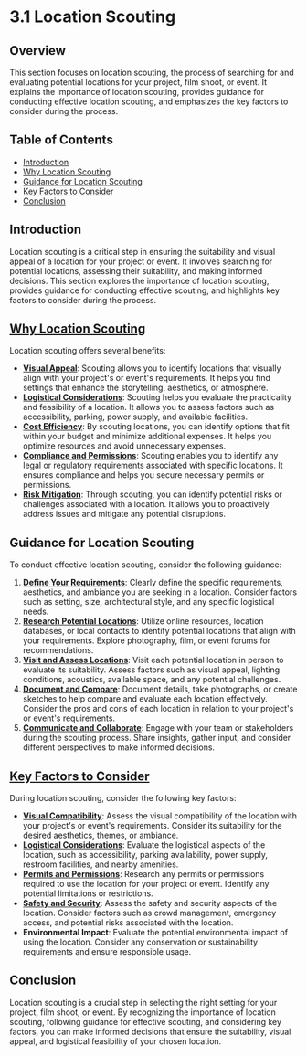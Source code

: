 # 3.1 Location Scouting

## Overview
This section focuses on location scouting, the process of searching for and evaluating potential locations for your project, film shoot, or event. It explains the importance of location scouting, provides guidance for conducting effective location scouting, and emphasizes the key factors to consider during the process.

## Table of Contents
- [Introduction](#introduction)
- [Why Location Scouting](#why-location-scouting)
- [Guidance for Location Scouting](#guidance-for-location-scouting)
- [Key Factors to Consider](#key-factors-to-consider)
- [Conclusion](#conclusion)

## Introduction
Location scouting is a critical step in ensuring the suitability and visual appeal of a location for your project or event. It involves searching for potential locations, assessing their suitability, and making informed decisions. This section explores the importance of location scouting, provides guidance for conducting effective scouting, and highlights key factors to consider during the process.

## [Why Location Scouting](https://github.com/mrthomware/MakerSpace/blob/main/MakerSpace/3.1_Location_scouting/Why%20Location%20Scouting/README.md)
Location scouting offers several benefits:
- [**Visual Appeal**](https://github.com/mrthomware/MakerSpace/blob/main/MakerSpace/3.1_Location_scouting/Why%20Location%20Scouting/Visual%20Appeal.md): Scouting allows you to identify locations that visually align with your project's or event's requirements. It helps you find settings that enhance the storytelling, aesthetics, or atmosphere.
- [**Logistical Considerations**](https://github.com/mrthomware/MakerSpace/blob/main/MakerSpace/3.1_Location_scouting/Why%20Location%20Scouting/Logistical%20Considerations/README.md): Scouting helps you evaluate the practicality and feasibility of a location. It allows you to assess factors such as accessibility, parking, power supply, and available facilities.
- [**Cost Efficiency**](https://github.com/mrthomware/MakerSpace/blob/main/MakerSpace/3.1_Location_scouting/Why%20Location%20Scouting/Cost%20Efficiency/README.md): By scouting locations, you can identify options that fit within your budget and minimize additional expenses. It helps you optimize resources and avoid unnecessary expenses.
- [**Compliance and Permissions**](https://github.com/mrthomware/MakerSpace/blob/main/MakerSpace/3.1_Location_scouting/Why%20Location%20Scouting/Compliance%20and%20Permissions/README.md): Scouting enables you to identify any legal or regulatory requirements associated with specific locations. It ensures compliance and helps you secure necessary permits or permissions.
- [**Risk Mitigation**](https://github.com/mrthomware/MakerSpace/blob/main/MakerSpace/3.1_Location_scouting/Why%20Location%20Scouting/Risk%20Mitigation/README.md): Through scouting, you can identify potential risks or challenges associated with a location. It allows you to proactively address issues and mitigate any potential disruptions.

## Guidance for Location Scouting
To conduct effective location scouting, consider the following guidance:
1. [**Define Your Requirements**](https://github.com/mrthomware/MakerSpace/blob/main/MakerSpace/3.1_Location_scouting/Defining%20Your%20Requirements%20for%20a%20Maker%20Space%20Location.md): Clearly define the specific requirements, aesthetics, and ambiance you are seeking in a location. Consider factors such as setting, size, architectural style, and any specific logistical needs.
2. [**Research Potential Locations**](https://github.com/mrthomware/MakerSpace/blob/main/MakerSpace/3.1_Location_scouting/Researching%20Potential%20Locations%20for%20a%20Maker%20Space.md): Utilize online resources, location databases, or local contacts to identify potential locations that align with your requirements. Explore photography, film, or event forums for recommendations.
3. [**Visit and Assess Locations**](https://github.com/mrthomware/MakerSpace/blob/main/MakerSpace/3.1_Location_scouting/Visiting%20and%20Assessing%20Potential%20Locations.md): Visit each potential location in person to evaluate its suitability. Assess factors such as visual appeal, lighting conditions, acoustics, available space, and any potential challenges.
4. [**Document and Compare**](https://github.com/mrthomware/MakerSpace/blob/main/MakerSpace/3.1_Location_scouting/Documenting%20and%20Comparing.md): Document details, take photographs, or create sketches to help compare and evaluate each location effectively. Consider the pros and cons of each location in relation to your project's or event's requirements.
5. [**Communicate and Collaborate**](https://github.com/mrthomware/MakerSpace/blob/main/MakerSpace/3.1_Location_scouting/Communicating%20and%20Collaborating.md): Engage with your team or stakeholders during the scouting process. Share insights, gather input, and consider different perspectives to make informed decisions.

## [Key Factors to Consider](https://github.com/mrthomware/MakerSpace/blob/main/MakerSpace/3.1_Location_scouting/Key%20Factors%20to%20Consider/README.md)
During location scouting, consider the following key factors:
- [**Visual Compatibility**](https://github.com/mrthomware/MakerSpace/blob/main/MakerSpace/3.1_Location_scouting/Key%20Factors%20to%20Consider/Visual%20Compatibility/README.md): Assess the visual compatibility of the location with your project's or event's requirements. Consider its suitability for the desired aesthetics, themes, or ambiance.
- [**Logistical Considerations**](https://github.com/mrthomware/MakerSpace/blob/main/MakerSpace/3.1_Location_scouting/Key%20Factors%20to%20Consider/Logistical%20Considerations/README): Evaluate the logistical aspects of the location, such as accessibility, parking availability, power supply, restroom facilities, and nearby amenities.
- [**Permits and Permissions**](https://github.com/mrthomware/MakerSpace/blob/main/MakerSpace/3.1_Location_scouting/Key%20Factors%20to%20Consider/Permits%20and%20Permissions/README.md): Research any permits or permissions required to use the location for your project or event. Identify any potential limitations or restrictions.
- [**Safety and Security**](https://github.com/mrthomware/MakerSpace/blob/main/MakerSpace/3.1_Location_scouting/Key%20Factors%20to%20Consider/Safety%20and%20Security/README.md): Assess the safety and security aspects of the location. Consider factors such as crowd management, emergency access, and potential risks associated with the location.
- **Environmental Impact**: Evaluate the potential environmental impact of using the location. Consider any conservation or sustainability requirements and ensure responsible usage.

## Conclusion
Location scouting is a crucial step in selecting the right setting for your project, film shoot, or event. By recognizing the importance of location scouting, following guidance for effective scouting, and considering key factors, you can make informed decisions that ensure the suitability, visual appeal, and logistical feasibility of your chosen location.
